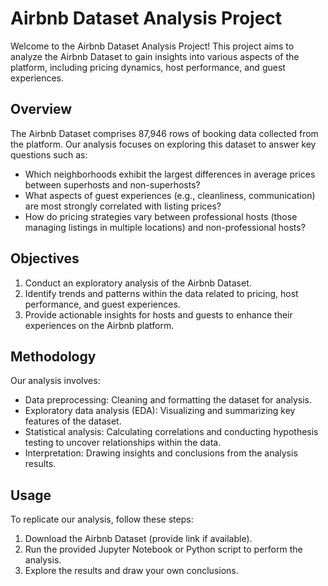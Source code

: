 # Airbnb Dataset Analysis Project

Welcome to the Airbnb Dataset Analysis Project! This project aims to analyze the Airbnb Dataset to gain insights into various aspects of the platform, including pricing dynamics, host performance, and guest experiences. 

## Overview

The Airbnb Dataset comprises 87,946 rows of booking data collected from the platform. Our analysis focuses on exploring this dataset to answer key questions such as:

- Which neighborhoods exhibit the largest differences in average prices between superhosts and non-superhosts?
- What aspects of guest experiences (e.g., cleanliness, communication) are most strongly correlated with listing prices?
- How do pricing strategies vary between professional hosts (those managing listings in multiple locations) and non-professional hosts?

## Objectives

1. Conduct an exploratory analysis of the Airbnb Dataset.
2. Identify trends and patterns within the data related to pricing, host performance, and guest experiences.
3. Provide actionable insights for hosts and guests to enhance their experiences on the Airbnb platform.

## Methodology

Our analysis involves:
- Data preprocessing: Cleaning and formatting the dataset for analysis.
- Exploratory data analysis (EDA): Visualizing and summarizing key features of the dataset.
- Statistical analysis: Calculating correlations and conducting hypothesis testing to uncover relationships within the data.
- Interpretation: Drawing insights and conclusions from the analysis results.

## Usage

To replicate our analysis, follow these steps:
1. Download the Airbnb Dataset (provide link if available).
2. Run the provided Jupyter Notebook or Python script to perform the analysis.
3. Explore the results and draw your own conclusions.
